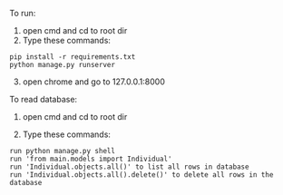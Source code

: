 To run:

1. open cmd and cd to root dir
2. Type these commands:
```
pip install -r requirements.txt
python manage.py runserver
```
3. open chrome and go to 127.0.0.1:8000

To read database:

1. open cmd and cd to root dir

2. Type these commands:
```
run python manage.py shell
run 'from main.models import Individual'
run 'Individual.objects.all()' to list all rows in database
run 'Individual.objects.all().delete()' to delete all rows in the database
```

